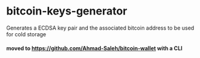 # bitcoin-keys-generator
Generates a ECDSA key pair and the associated bitcoin address to be used for cold storage


#### moved to https://github.com/Ahmad-Saleh/bitcoin-wallet with a CLI 
